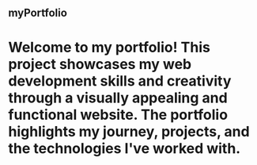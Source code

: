 ## myPortfolio

# Welcome to my portfolio! This project showcases my web development skills and creativity through a visually appealing and functional website. The portfolio highlights my journey, projects, and the technologies I've worked with.
